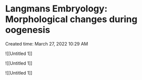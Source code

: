 # Langmans Embryology: Morphological changes during oogenesis

Created time: March 27, 2022 10:29 AM

![[Untitled 1]]

![[Untitled 1]]

![[Untitled 1]]